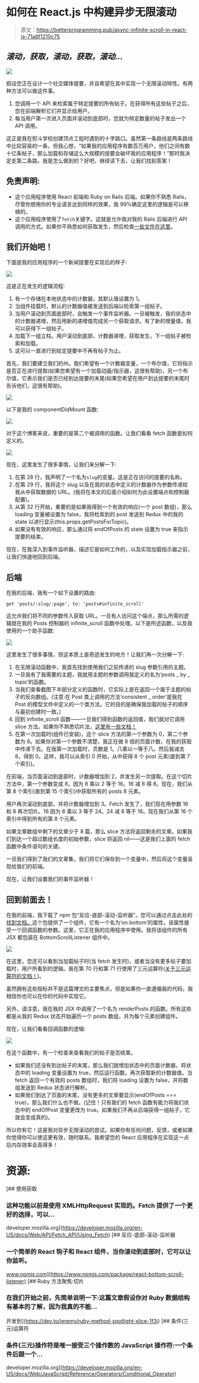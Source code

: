 # 如何在 React.js 中构建异步无限滚动

> 原文：<https://betterprogramming.pub/async-infinite-scroll-in-react-js-71a6f1210c75>

## *滚动，获取，滚动，获取，滚动…*

![](img/14cb9812e8e58b68bb75208d75d1eac8.png)

假设您正在设计一个社交媒体提要，并且希望在其中实现一个无限滚动特性。有两种方法可以做这件事。

1.  您调用一个 API 来检索属于特定提要的所有帖子。在获得所有这些帖子之后，您在前端解析它们并显示给用户。
2.  每当用户第一次进入页面并滚动到底部时，您就为特定数量的帖子发出一个 API 调用。

这正是我在熨斗学校创建顶点工程时遇到的十字路口。虽然第一条路线是两条路线中比较容易的一条，但我心想，“如果我的应用程序有数百万用户，他们之间有数十亿条帖子，那么加载和存储这么大规模的提要会破坏我的应用程序！”那时我决定走第二条路。我是怎么做到的？好吧，继续读下去，让我们找到答案！

## **免责声明:**

*   这个应用程序使用 React 前端和 Ruby on Rails 后端。如果你不熟悉 Rails，尽管你想用你的专业语言达到同样的效果，我 99%确定这里的逻辑是可以移植的。
*   这个应用程序使用了`fetch`关键字。这就是允许我对我的 Rails 后端进行 API 调用的方式。如果你不熟悉如何获取发生，然后检查[一些文件在这里](https://developer.mozilla.org/en-US/docs/Web/API/Fetch_API/Using_Fetch)。

## 我们开始吧！

下面是我的应用程序的一个新闻提要在实现后的样子:

![](img/9b02446fcbb69f360b53d7c845aef946.png)

这是正在发生的逻辑流程:

1.  有一个存储在本地状态中的计数器，其默认值设置为 1。
2.  当组件挂载时，默认的计数器值被发送到后端以检索第一组帖子。
3.  当用户滚动到页面底部时，会触发一个事件监听器。一旦被触发，我的状态中的计数器递增，然后用新的递增值完成另一个获取请求。有了新的增量值，我可以获得下一组帖子。
4.  加载下一组立柱。用户滚动到底部，计数器递增，获取发生，下一组帖子被检索和加载。
5.  这可以一直进行到给定提要中不再有帖子为止。

首先，我们要建立我们的州。我们希望有一个计数器变量，一个布尔值，它将指示是否正在进行提取(如果您希望有一个加载动画/指示器，这很有帮助)，另一个布尔值，它表示我们是否已经到达提要的末尾(如果您希望在用户到达提要的末尾时告诉他们，这很有帮助)。

![](img/a6eed79761cf1a455b4690201f5b5245.png)

以下是我的 componentDidMount 函数:

![](img/b201163aa3c35ef077ba8227c456d79f.png)

对于这个博客来说，重要的是第二个被调用的函数。让我们看看 fetch 函数是如何定义的。

![](img/19b9e07f2a29051ad431388d131454fa.png)

现在，这里发生了很多事情，让我们来分解一下:

1.  在第 28 行，我声明了一个名为`slug`的变量。这是正在访问的提要的名称。
2.  在第 29 行，我将这个 slug 以及在我的状态中定义的计数器作为参数传递给我从中获取数据的 URL。(我将在本文的后面介绍如何为此设置端点和控制器配置)。
3.  从第 32 行开始，重要的是如果我得到一个有效的响应(一个 post 数组)，那么 loading 变量被设置为 false，我将检索到的 post 发送到 Redux 中的我的 state 以进行显示(this.props.getPostsForTopic)。
4.  如果没有有效的响应，那么通过将 endOfPosts 的 state 设置为 true 来指示提要的结束。

现在，在我深入到事件监听器，描述它是如何工作的，以及实现加载指示器之前，让我们快速地回到后端。

## 后端

在我的后端，我有一个如下设置的路由:

`get 'posts/:slug/:page', to: 'posts#infinite_scroll'`

这允许我们将不同的参数传入获取 URL。一旦有人访问这个端点，那么所需的逻辑就在我的 Posts 控制器的 infinite_scroll 函数中处理。以下是所述函数，以及我使用的一个助手函数:

![](img/68aeba7318aad8b147f023137db7a413.png)

这里发生了很多事情，但这本质上是奇迹发生的地方！让我们再一次分解一下:

1.  在无限滚动函数中，我首先找到使用我们之前传递的 slug 参数引用的主题。
2.  一旦我有了我需要的主题，我就用主题的参数调用我定义的名为‘posts _ by _ topic’的函数。
3.  当我们查看截图下半部分定义的函数时，它实际上是在返回一个属于主题的帖子的反向数组。(注意:在 Post 类上调用的方法‘consistent _ order’是我在 Post 的模型文件中定义的一个类方法。它的目的是确保我加载的帖子的顺序与最初创建时一致。)
4.  回到 infinite_scroll 函数——一旦我们得到函数的返回值，我们就对它调用 slice 方法。如果你不熟悉切片法，[这里有一些文档！](https://dev.to/jeremy/ruby-method-spotlight-slice-1f3j)
5.  在第一次加载时(组件已安装)，这个 slice 方法的第一个参数为 0，第二个参数为 8。如果你对第一个参数不清楚，我正在做 8 倍的页面计数，在我的获取中传递下去。在我第一次加载时，页数是 1。八乘以一等于八。然后我减去 8，得到 0。这样，我可以从索引 0 开始，从中获得 8 个 post 元素(直到第 7 个索引)。

在前端，当页面滚动到底部时，计数器增加到 2，并发生另一次提取。在这个切片方法中，第一个参数变成 8，因为 8 乘以 2 等于 16。16 减 8 得 8。现在，我们从第 8 个索引(直到第 15 个索引)中获取所有的 posts 8 元素。

用户再次滚动到底部，并将计数器增加到 3。Fetch 发生了，我们现在用参数 16 和 8 再次切片。16 因为 8 乘以 3 等于 24。24 减 8 等于 16。现在我们从第 16 个索引中得到所有的第 8 个元素。

如果文章数组中剩下的文章少于 8 篇，那么 slice 方法将返回剩余的文章。如果我们到达一个超过数组长度的初始参数，slice 将返回 nil——这是我们上面的 fetch 函数中条件语句的关键。

一旦我们得到了我们的文章集，我们将它们保存到一个变量中，然后将这个变量呈现给我们的前端。

现在，让我们设置我们的事件监听器！

## 回到前面去！

在我的前端，我下载了 npm 包“反应-底部-滚动-监听器”。您可以通过点击此处的[找到文档。](https://www.npmjs.com/package/react-bottom-scroll-listener)这个包提供了一个组件，它有一个名为‘on bottom’的属性，该属性接受一个回调函数的参数。这里，它正在我的应用程序中使用。我将该组件的所有 JSX 都包装在 BottomScrollListener 组件中。

![](img/a437cb0dcfec87c895c33ea17d253dcc.png)

在这里，您还可以看到当加载帖子时(当 fetch 发生时)，或者当没有更多帖子要加载时，用户所看到的逻辑。我在第 70 行和第 71 行使用了三元运算符([关于三元运算符的文档！](https://developer.mozilla.org/en-US/docs/Web/JavaScript/Reference/Operators/Conditional_Operator))。

虽然拥有这些指标并不是这篇博文的主要焦点，但是如果你一直遵循我的代码，我相信你也可以在你的代码中实现它。

另外，请注意，我在我的 JSX 中调用了一个名为 renderPosts 的函数。所有这些都是从我的 Redux 状态开始遍历一个 posts 数组，并为每个元素创建组件。

现在，让我们看看回调函数的逻辑:

![](img/dd12d0089bd68cfa09fad0100b6fc15b.png)

在这个函数中，有一个检查来查看我们的帖子是否结束。

*   如果我们还没有到达帖子的末尾，那么我们就增加状态中的页面计数器，将状态中的 loading 变量设置为 true，然后运行函数，再次获取新的计数器值。当 fetch 返回一个有效的 posts 数组时，我们将 loading 设置为 false，并将数组发送到 Redux 状态进行解析。
*   如果我们到达了页面的末尾，没有更多的文章要显示(endOfPosts === true)，那么我们什么也不做。(记住！只有我们的 fetch 函数有能力将我们状态中的 endOfPost 变量更改为 true。如果我们不再从后端获得一组帖子，它就会变成真的)。

所以你有它！这是我对异步无限滚动的尝试。如果你有任何问题，反馈，或者如果你觉得你可以使这更有效，随时联系。我希望您的 React 应用程序在实现这一点后内存效率会高得多！

# 资源:

[](https://developer.mozilla.org/en-US/docs/Web/API/Fetch_API/Using_Fetch) [## 使用获取

### 这种功能以前是使用 XMLHttpRequest 实现的。Fetch 提供了一个更好的选择，可以…

developer.mozilla.org](https://developer.mozilla.org/en-US/docs/Web/API/Fetch_API/Using_Fetch) [](https://www.npmjs.com/package/react-bottom-scroll-listener) [## 反应-底部-滚动-监听器

### 一个简单的 React 钩子和 React 组件，当你滚动到底部时，它可以让你监听。

www.npmjs.com](https://www.npmjs.com/package/react-bottom-scroll-listener) [](https://dev.to/jeremy/ruby-method-spotlight-slice-1f3j) [## Ruby 方法聚焦:切片

### 在我们开始之前，先简单说明一下:这篇文章假设你对 Ruby 数据结构有基本的了解，因为我真的不能…

开发到](https://dev.to/jeremy/ruby-method-spotlight-slice-1f3j) [](https://developer.mozilla.org/en-US/docs/Web/JavaScript/Reference/Operators/Conditional_Operator) [## 条件(三元)运算符

### 条件(三元)操作符是唯一接受三个操作数的 JavaScript 操作符:一个条件后跟一个…

developer.mozilla.org](https://developer.mozilla.org/en-US/docs/Web/JavaScript/Reference/Operators/Conditional_Operator)